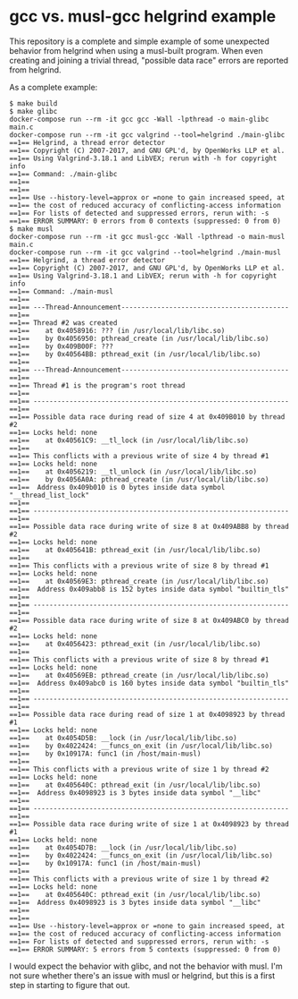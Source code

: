 # gcc vs. musl-gcc helgrind example

This repository is a complete and simple example of some unexpected behavior
from helgrind when using a musl-built program. When even creating and joining
a trivial thread, "possible data race" errors are reported from helgrind.

As a complete example:

    $ make build
    $ make glibc
    docker-compose run --rm -it gcc gcc -Wall -lpthread -o main-glibc main.c
    docker-compose run --rm -it gcc valgrind --tool=helgrind ./main-glibc
    ==1== Helgrind, a thread error detector
    ==1== Copyright (C) 2007-2017, and GNU GPL'd, by OpenWorks LLP et al.
    ==1== Using Valgrind-3.18.1 and LibVEX; rerun with -h for copyright info
    ==1== Command: ./main-glibc
    ==1==
    ==1==
    ==1== Use --history-level=approx or =none to gain increased speed, at
    ==1== the cost of reduced accuracy of conflicting-access information
    ==1== For lists of detected and suppressed errors, rerun with: -s
    ==1== ERROR SUMMARY: 0 errors from 0 contexts (suppressed: 0 from 0)
    $ make musl
    docker-compose run --rm -it gcc musl-gcc -Wall -lpthread -o main-musl main.c
    docker-compose run --rm -it gcc valgrind --tool=helgrind ./main-musl
    ==1== Helgrind, a thread error detector
    ==1== Copyright (C) 2007-2017, and GNU GPL'd, by OpenWorks LLP et al.
    ==1== Using Valgrind-3.18.1 and LibVEX; rerun with -h for copyright info
    ==1== Command: ./main-musl
    ==1==
    ==1== ---Thread-Announcement------------------------------------------
    ==1==
    ==1== Thread #2 was created
    ==1==    at 0x4058916: ??? (in /usr/local/lib/libc.so)
    ==1==    by 0x4056950: pthread_create (in /usr/local/lib/libc.so)
    ==1==    by 0x409B00F: ???
    ==1==    by 0x40564BB: pthread_exit (in /usr/local/lib/libc.so)
    ==1==
    ==1== ---Thread-Announcement------------------------------------------
    ==1==
    ==1== Thread #1 is the program's root thread
    ==1==
    ==1== ----------------------------------------------------------------
    ==1==
    ==1== Possible data race during read of size 4 at 0x409B010 by thread #2
    ==1== Locks held: none
    ==1==    at 0x40561C9: __tl_lock (in /usr/local/lib/libc.so)
    ==1==
    ==1== This conflicts with a previous write of size 4 by thread #1
    ==1== Locks held: none
    ==1==    at 0x4056219: __tl_unlock (in /usr/local/lib/libc.so)
    ==1==    by 0x4056A0A: pthread_create (in /usr/local/lib/libc.so)
    ==1==  Address 0x409b010 is 0 bytes inside data symbol "__thread_list_lock"
    ==1==
    ==1== ----------------------------------------------------------------
    ==1==
    ==1== Possible data race during write of size 8 at 0x409ABB8 by thread #2
    ==1== Locks held: none
    ==1==    at 0x405641B: pthread_exit (in /usr/local/lib/libc.so)
    ==1==
    ==1== This conflicts with a previous write of size 8 by thread #1
    ==1== Locks held: none
    ==1==    at 0x40569E3: pthread_create (in /usr/local/lib/libc.so)
    ==1==  Address 0x409abb8 is 152 bytes inside data symbol "builtin_tls"
    ==1==
    ==1== ----------------------------------------------------------------
    ==1==
    ==1== Possible data race during write of size 8 at 0x409ABC0 by thread #2
    ==1== Locks held: none
    ==1==    at 0x4056423: pthread_exit (in /usr/local/lib/libc.so)
    ==1==
    ==1== This conflicts with a previous write of size 8 by thread #1
    ==1== Locks held: none
    ==1==    at 0x40569EB: pthread_create (in /usr/local/lib/libc.so)
    ==1==  Address 0x409abc0 is 160 bytes inside data symbol "builtin_tls"
    ==1==
    ==1== ----------------------------------------------------------------
    ==1==
    ==1== Possible data race during read of size 1 at 0x4098923 by thread #1
    ==1== Locks held: none
    ==1==    at 0x4054D5B: __lock (in /usr/local/lib/libc.so)
    ==1==    by 0x4022424: __funcs_on_exit (in /usr/local/lib/libc.so)
    ==1==    by 0x10917A: func1 (in /host/main-musl)
    ==1==
    ==1== This conflicts with a previous write of size 1 by thread #2
    ==1== Locks held: none
    ==1==    at 0x405640C: pthread_exit (in /usr/local/lib/libc.so)
    ==1==  Address 0x4098923 is 3 bytes inside data symbol "__libc"
    ==1==
    ==1== ----------------------------------------------------------------
    ==1==
    ==1== Possible data race during write of size 1 at 0x4098923 by thread #1
    ==1== Locks held: none
    ==1==    at 0x4054D7B: __lock (in /usr/local/lib/libc.so)
    ==1==    by 0x4022424: __funcs_on_exit (in /usr/local/lib/libc.so)
    ==1==    by 0x10917A: func1 (in /host/main-musl)
    ==1==
    ==1== This conflicts with a previous write of size 1 by thread #2
    ==1== Locks held: none
    ==1==    at 0x405640C: pthread_exit (in /usr/local/lib/libc.so)
    ==1==  Address 0x4098923 is 3 bytes inside data symbol "__libc"
    ==1==
    ==1==
    ==1== Use --history-level=approx or =none to gain increased speed, at
    ==1== the cost of reduced accuracy of conflicting-access information
    ==1== For lists of detected and suppressed errors, rerun with: -s
    ==1== ERROR SUMMARY: 5 errors from 5 contexts (suppressed: 0 from 0)

I would expect the behavior with glibc, and not the behavior with musl. I'm
not sure whether there's an issue with musl or helgrind, but this is a first
step in starting to figure that out.
